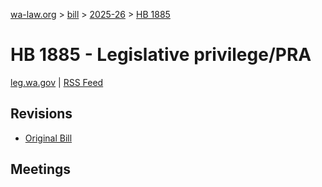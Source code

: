 [wa-law.org](/) > [bill](/bill/) > [2025-26](/bill/2025-26/) > [HB 1885](/bill/2025-26/hb/1885/)

# HB 1885 - Legislative privilege/PRA
[leg.wa.gov](https://app.leg.wa.gov/billsummary?BillNumber=1885&Year=2025&Initiative=false) | [RSS Feed](./rss.xml)

## Revisions
* [Original Bill](1/)

## Meetings